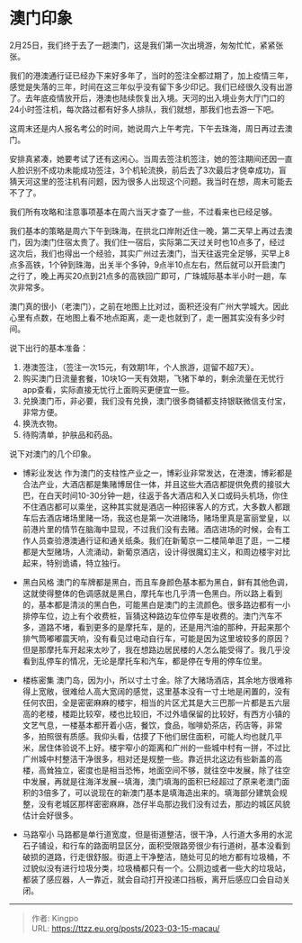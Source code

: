 # 澳门印象


<!--more-->
2月25日，我们终于去了一趟澳门，这是我们第一次出境游，匆匆忙忙，紧紧张张。

我们的港澳通行证已经办下来好多年了，当时的签注全都过期了，加上疫情三年，感觉是失落的三年，时间在这三年似乎没有留下多少印记。我们已经很久没有出游了。去年底疫情放开后，港澳也陆续恢复出入境。天河的出入境业务大厅门口的24小时签注机，每次路过都有好多人排队，我们就想，那我们也去游一下吧。

这周末还是内人报名考公的时间，她说周六上午考完，下午去珠海，周日再过去澳门。

安排真紧凑，她要考试了还有这闲心。当周去签注机签注，她的签注期间还因一直人脸识别不成功未能成功签注，3个机轮流换，前后去了3次最后才侥幸成功，盲猜天河这里的签注机有问题，因为很多人出现这个问题。我当时在想，周末可能去不了了。

我们所有攻略和注意事项基本在周六当天才查了一些，不过看来也已经足够。

我们基本的策略是周六下午到珠海，在拱北口岸附近住一晚，第二天早上再过去澳门，因为澳门住宿太贵了。我们住一宿后，实际第二天过关时也10点多了，经过这次后，我们也得出一个经验，其实广州过去澳门，当天往返完全足够，买早上8点多高铁，1个钟到珠海，出关半个多钟，9点半10点左右，然后就可以开启澳门之行了，晚上再买20点到21点多的高铁回广即可，广珠城际基本半小时一趟，车次非常多。

澳门真的很小（老澳门），之前在地图上比对过，面积还没有广州大学城大。因此心里有点数，在地图上看不地点距离，走一走也就到了，走一圈其实没有多少时间。

说下出行的基本准备：
1. 港澳签注，（签注一次15元，有效期1年，个人旅游，逗留不超7天）。
2. 购买澳门日流量套餐，10块1G一天有效期，飞猪下单的，剩余流量在无忧行app查看，实际直接无忧行上面购买更便宜一些。
3. 兑换澳门币，非必要，我们没有兑换，澳门很多商铺都支持银联微信支付宝，非常方便。
4. 换洗衣物。
5. 待购清单，护肤品和药品。

说下对澳门的几个印象。
- 博彩业发达
作为澳门的支柱性产业之一，博彩业非常发达，在港澳，博彩都是合法产业，大酒店都是集赌博居住一体，并且这些大酒店都提供免费的接驳大巴，在白天时间10-30分钟一趟，往返于各大酒店和入关口或码头机场，你住不住酒店都可以乘坐，这种其实就是酒店一种招徕客人的方式，大多数人都跟车后去酒店堵场里赌一场，我这也是第一次进赌场，赌场里真是富丽堂皇，以前港片里的情节在脑海中显现，不过我们没有去赌。酒店进场的时候，会有工作人员查验港澳通行证和通关纸条。我们在新葡京一二楼简单逛了逛，一二楼都是大型赌场，人流涌动，新葡京酒店，设计得很魔幻主义，和周边楼宇对比起来，特别诡谲，特立独行。

- 黑白风格
澳门的车牌都是黑白，而且车身颜色基本都为黑白，鲜有其他色调，这就使得整体的色调感就是黑白，摩托车也几乎清一色黑白。所以路上看到的，基本都是清淡的黑白色，可能黑白是澳门的主流颜色。很多路边都有一小排停车位，边上有个收费桩，盲猜这种路边车位停车是收费的。澳门汽车不多，道路不堵，看到更多的是摩托车，是的，还是用汽油的那种，开起来那个排气筒嘟嘟震天响，没有看见过电动自行车，可能是因为这里坡较多的原因？但是那摩托车开起来太吵了，我在想路边居民楼的人怎么能受得了。我几乎没看到乱停车的情况，无论是摩托车和汽车，都是停在专用的停车位里。

-  楼栋密集
澳门岛，因为小，所以寸土寸金。除了大赌场酒店，其余地方很难称得上宽敞，很难给人高大宽阔的感觉，这里基本没有一寸土地是闲置的，没有任何农田，全是密密麻麻的楼宇，相当的片区尤其是大三巴那一片都是五六层高的老楼，楼距比较窄，楼也比较旧，不过外墙保留的比较好，有西方小镇的文艺气息，一楼基本都开着小店，餐饮，食品，咖啡奶茶店，药店等，非常多，拍照很有质感。我仰头看，估摸了下他们居住面积，可能人均也就几平米，居住体验说不上好。楼宇窄小的距离和广州的一些城中村有一拼，不过比广州城中村整洁干净很多，相对还是规整一些。靠近拱北这边有些新盖的高楼，高耸独立，密度也是相当恐怖，地面空间不够，就往空中发展，除了往空中发展，再就是往海洋发展--填海，澳门填海的面积已经超过了原来老澳门面积的3倍多了，可以说现在的新澳门基本是填海造出来的。填海部分建筑会规整，没有老城区那样密密麻麻，氹仔半岛那边我们没有过去，那边的城区风貌估计会好很多。

- 马路窄小
马路都是单行道宽度，但是街道整洁，很干净，人行道大多用的水泥石子铺设，和行车的路面明显区分，面积受限路旁很少有行道树，基本没看到破损的道路，行走很舒服。街道上干净整洁，随处可见的地方都有垃圾桶，不过貌似没有进行垃圾分类，垃圾桶都只有一个。公厕边或者一些大的垃圾站，都装了感应器，人一靠近，就会自动打开投递口挡板，离开后感应口会自动关闭。












---

> 作者: Kingpo  
> URL: https://ttzz.eu.org/posts/2023-03-15-macau/  

